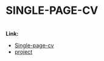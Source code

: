 # SINGLE-PAGE-CV
\
**Link:**
   - [Single-page-cv](https://roadmap.sh/projects/single-page-cv)
   - [project](https://kaydos07.github.io/single-page-cv/)
